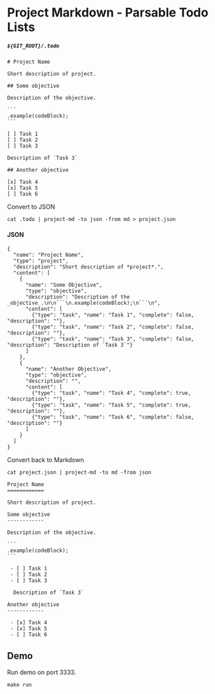 
Project Markdown  - Parsable Todo Lists
===========

##### `${GIT_ROOT}/.todo`

    # Project Name

    Short description of project.

    ## Some objective

    Description of the objective.

    ```
    .example(codeBlock);
    ```

    [ ] Task 1
    [ ] Task 2
    [ ] Task 3

    Description of `Task 3`

    ## Another objective

    [x] Task 4
    [x] Task 5
    [ ] Task 6


Convert to JSON

```
cat .todo | project-md -to json -from md > project.json
```

#### JSON

```
{
  "name": "Project Name",
  "type": "project",
  "description": "Short description of *project*.",
  "content": [
    {
      "name": "Some Objective",
      "type": "objective",
      "description": "Description of the _objective_.\n\n```\n.example(codeBlock);\n```\n",
      "content": [
        {"type": "task", "name": "Task 1", "complete": false, "description": ""},
        {"type": "task", "name": "Task 2", "complete": false, "description": ""},
        {"type": "task", "name": "Task 3", "complete": false, "description": "Description of `Task 3`"}
      ]
    },
    {
      "name": "Another Objective",
      "type": "objective",
      "description": "",
      "content": [
        {"type": "task", "name": "Task 4", "complete": true, "description": ""},
        {"type": "task", "name": "Task 5", "complete": true, "description": ""},
        {"type": "task", "name": "Task 6", "complete": false, "description": ""}
      ]
    }
  ]
}
```

Convert back to Markdown

```
cat project.json | project-md -to md -from json
```

    Project Name
    ============

    Short description of project.

    Some objective
    ------------

    Description of the objective.

    ```
    .example(codeBlock);
    ```

     - [ ] Task 1
     - [ ] Task 2
     - [ ] Task 3

      Description of `Task 3`

    Another objective
    ------------

     - [x] Task 4
     - [x] Task 5
     - [ ] Task 6



## Demo

Run demo on port 3333.

```
make run
```


